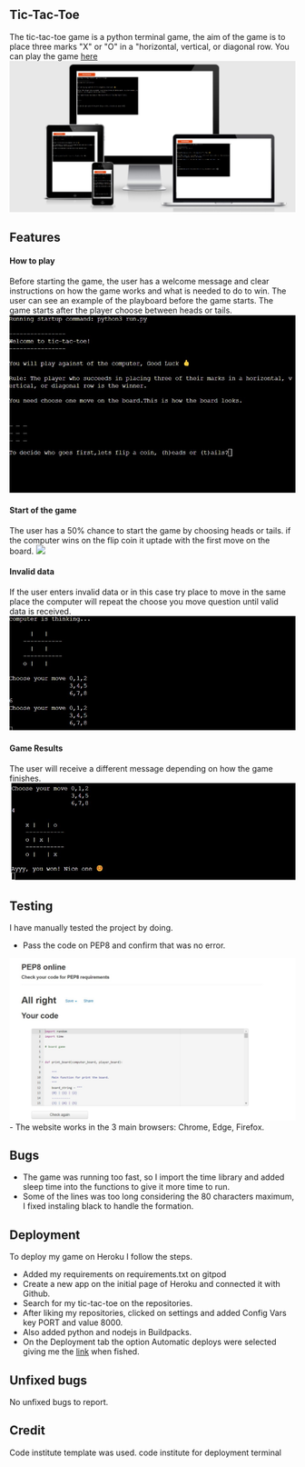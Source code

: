 
## Tic-Tac-Toe 
The tic-tac-toe game is a python terminal game, the aim of the game is to place three marks "X" or "O" in a "horizontal, vertical, or diagonal row.
You can play the game [here](https://tic-tac-toe-pp3.herokuapp.com/)
<img src= images/I-am-resposive.jpg>
## Features

#### How to play
Before starting the game, the user has a welcome message and clear instructions on how the game works and what is needed to do to win.
The user can see an example of the playboard before the game starts.
The game starts after the player choose between heads or tails.
<img src= images/welcome-message.jpg>
####  Start of the game
The user has a 50% chance to start the game by choosing heads or tails.
if the computer wins on the flip coin it uptade with the first move on the board.
<img src= images/start-of-the-game.jpg>
####  Invalid data
If the user enters invalid data or in this case try place to move in the same place the computer will repeat the choose you move question until valid data is received. 
<img src= images/choose-used-postion.jpg>
####  Game Results
The user will receive a different message depending on how the game finishes.
<img src= images/win.jpg>

## Testing
I have manually tested the project by doing.
 - Pass the code on PEP8 and confirm that was no error.
 <img src= images/pep8-valitadion.jpg>
 - The website works in the 3 main browsers: Chrome, Edge, Firefox.

## Bugs

 - The game was running too fast, so I import the time library and added sleep time into the functions to give it more time to run.
 - Some of the lines was too long considering the 80 characters maximum, I fixed instaling black to handle the formation.

## Deployment
To deploy my game on Heroku I follow the steps.
 - Added my requirements on requirements.txt on gitpod
 - Create a new app on the initial page of Heroku and connected it with Github.
 - Search for my tic-tac-toe on the repositories.
 - After liking my repositories, clicked on settings and added Config Vars key PORT and value 8000.
 - Also added python and nodejs in Buildpacks.
 - On the Deployment tab the option Automatic deploys were selected giving me the [link](https://tic-tac-toe-pp3.herokuapp.com/) when fished.


## Unfixed bugs
No unfixed bugs to report.

## Credit
Code institute template was used.
code institute for deployment terminal